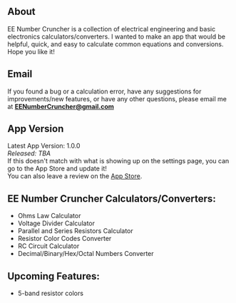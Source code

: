 ## About
EE Number Cruncher is a collection of electrical engineering and basic electronics calculators/converters. I wanted to make an app that would be helpful, quick, and easy to calculate common equations and conversions. Hope you like it!

## Email

If you found a bug or a calculation error, have any suggestions for improvements/new features, or have any other questions, please email me at **EENumberCruncher@gmail.com**

## App Version

Latest App Version: 1.0.0  
_Released: TBA_  
If this doesn't match with what is showing up on the settings page, you can go to the App Store and update it!  
You can also leave a review on the [App Store](https://www.apple.com/ios/app-store/).

## EE Number Cruncher Calculators/Converters:

- Ohms Law Calculator
- Voltage Divider Calculator
- Parallel and Series Resistors Calculator
- Resistor Color Codes Converter
- RC Circuit Calculator
- Decimal/Binary/Hex/Octal Numbers Converter


## Upcoming Features:

- 5-band resistor colors
